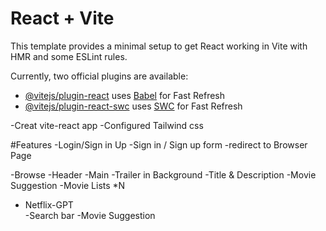 # React + Vite

This template provides a minimal setup to get React working in Vite with HMR and some ESLint rules.

Currently, two official plugins are available:

- [@vitejs/plugin-react](https://github.com/vitejs/vite-plugin-react/blob/main/packages/plugin-react/README.md) uses [Babel](https://babeljs.io/) for Fast Refresh
- [@vitejs/plugin-react-swc](https://github.com/vitejs/vite-plugin-react-swc) uses [SWC](https://swc.rs/) for Fast Refresh

-Creat vite-react app
-Configured Tailwind css

#Features
-Login/Sign in Up
-Sign in / Sign up form
-redirect to Browser Page

-Browse
-Header
-Main
-Trailer in Background
-Title & Description
-Movie Suggestion
-Movie Lists \*N

- Netflix-GPT  
   -Search bar
  -Movie Suggestion
